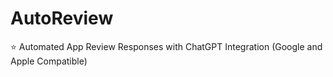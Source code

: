 # AutoReview
⭐️ Automated App Review Responses with ChatGPT Integration (Google and Apple Compatible)
